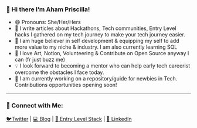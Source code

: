 ### 👋 Hi there I’m Aham Priscilla! 
- 😄 Pronouns: She/Her/Hers
- 👀 I write articles about Hackathons, Tech communities, Entry Level hacks I gathered on my tech journey to make your tech journey easier.
- 🌱 I am huge believer in self development & equipping my self to add more value to my niche & industry. I am also currently learning SQL
- 💞️ I love Art, Notion, Volunteering & Contribute on Open Source anyway I can (fr just buzz me)
- 💡 I look forward to becoming a mentor who can help early tech careerist overcome the obstacles I face today.
- 🚧 I am currently working on a repository/guide for newbies in Tech. Contributions opportunities opening soon!
_____________________

### 🤝 Connect with Me:
[🐦Twitter](https://twitter.com/AhamPriscilla) | [💻 Blog](https://dev.to/ahampriscilla) | [🐣 Entry Level Stack](https://rb.gy/vbda6d) | [🐳 LinkedIn](https://www.linkedin.com/in/ahampriscilla/)

<!--
**AhamPriscilla/AhamPriscilla** is a ✨ _special_ ✨ repository because its `README.md` (this file) appears on your GitHub profile.


